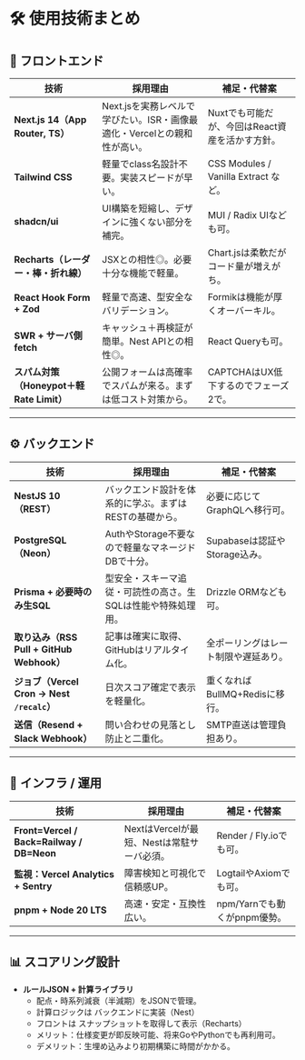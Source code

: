 # 🛠️ 使用技術まとめ

## 🎨 フロントエンド

| 技術 | 採用理由 | 補足・代替案 |
| --- | --- | --- |
| **Next.js 14（App Router, TS）** | Next.jsを実務レベルで学びたい。ISR・画像最適化・Vercelとの親和性が高い。 | Nuxtでも可能だが、今回はReact資産を活かす方針。 |
| **Tailwind CSS** | 軽量でclass名設計不要。実装スピードが早い。 | CSS Modules / Vanilla Extract など。 |
| **shadcn/ui** | UI構築を短縮し、デザインに強くない部分を補完。 | MUI / Radix UIなども可。 |
| **Recharts（レーダー・棒・折れ線）** | JSXとの相性◎。必要十分な機能で軽量。 | Chart.jsは柔軟だがコード量が増えがち。 |
| **React Hook Form + Zod** | 軽量で高速、型安全なバリデーション。 | Formikは機能が厚くオーバーキル。 |
| **SWR + サーバ側fetch** | キャッシュ＋再検証が簡単。Nest APIとの相性◎。 | React Queryも可。 |
| **スパム対策（Honeypot＋軽Rate Limit）** | 公開フォームは高確率でスパムが来る。まずは低コスト対策から。 | CAPTCHAはUX低下するのでフェーズ2で。 |

---

## ⚙️ バックエンド

| 技術 | 採用理由 | 補足・代替案 |
| --- | --- | --- |
| **NestJS 10（REST）** | バックエンド設計を体系的に学ぶ。まずはRESTの基礎から。 | 必要に応じてGraphQLへ移行可。 |
| **PostgreSQL（Neon）** | AuthやStorage不要なので軽量なマネージドDBで十分。 | Supabaseは認証やStorage込み。 |
| **Prisma + 必要時のみ生SQL** | 型安全・スキーマ追従・可読性の高さ。生SQLは性能や特殊処理用。 | Drizzle ORMなども可。 |
| **取り込み（RSS Pull + GitHub Webhook）** | 記事は確実に取得、GitHubはリアルタイム化。 | 全ポーリングはレート制限や遅延あり。 |
| **ジョブ（Vercel Cron → Nest `/recalc`）** | 日次スコア確定で表示を軽量化。 | 重くなればBullMQ+Redisに移行。 |
| **送信（Resend + Slack Webhook）** | 問い合わせの見落とし防止と二重化。 | SMTP直送は管理負担あり。 |

---

## 🚀 インフラ / 運用

| 技術 | 採用理由 | 補足・代替案 |
| --- | --- | --- |
| **Front=Vercel / Back=Railway / DB=Neon** | NextはVercelが最短、Nestは常駐サーバ必須。 | Render / Fly.ioでも可。 |
| **監視：Vercel Analytics + Sentry** | 障害検知と可視化で信頼感UP。 | LogtailやAxiomでも可。 |
| **pnpm + Node 20 LTS** | 高速・安定・互換性広い。 | npm/Yarnでも動くがpnpm優勢。 |

---

## 📊 スコアリング設計

- **ルールJSON + 計算ライブラリ**
    - 配点・時系列減衰（半減期）をJSONで管理。
    - 計算ロジックは バックエンドに実装（Nest）
    - フロントは スナップショットを取得して表示（Recharts）
    - メリット：仕様変更が即反映可能、将来GoやPythonでも再利用可。
    - デメリット：生埋め込みより初期構築に時間がかかる。 
